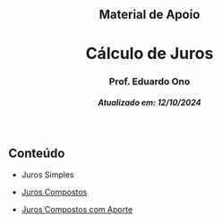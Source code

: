 <h2 align="center">Material de Apoio</h2>
<h1 align="center">Cálculo de Juros</h1>
<h3 align="center">Prof. Eduardo Ono</h3>
<h5 align="center">Atualizado em: 12/10/2024</h5>

&nbsp;

## Conteúdo

* Juros Simples

* [Juros Compostos](./juros-compostos.md)

* [Juros Compostos com Aporte](./juros-compostos-com-aportes.md)

&nbsp;
